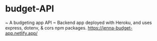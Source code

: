 # budget-API
~ A budgeting app API ~
Backend app deployed with Heroku, and uses express, dotenv, & cors npm packages.
https://jenna-budget-app.netlify.app/

